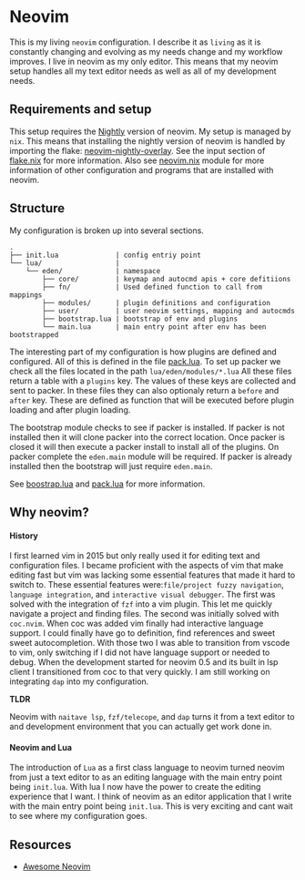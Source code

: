 # Neovim

This is my living `neovim` configuration. I describe it as `living` as it is constantly changing and
evolving as my needs change and my workflow improves. I live in neovim as my only editor. This means
that my neovim setup handles all my text editor needs as well as all of my development needs.

## Requirements and setup

This setup requires the [Nightly][nightly-release] version of neovim. My setup is managed by `nix`.
This means that installing the nightly version of neovim is handled by importing the flake:
[neovim-nightly-overlay][nightly-overlay]. See the input section of [flake.nix](../../../flake.nix)
for more information. Also see [neovim.nix](../../../home/modules/shell/neovim.nix) module for more
information of other configuration and programs that are installed with neovim.

[nightly-release]: https://github.com/neovim/neovim/releases/tag/nightly
[nightly-overlay]: https://github.com/nix-community/neovim-nightly-overlay

## Structure

My configuration is broken up into several sections.

```text
.
├── init.lua              | config entriy point
└── lua/                  |
    └── eden/             | namespace
        ├── core/         | keymap and autocmd apis + core defitiions
        ├── fn/           | Used defined function to call from mappings
        ├── modules/      | plugin definitions and configuration
        ├── user/         | user neovim settings, mapping and autocmds
        ├── bootstrap.lua | bootstrap of env and plugins
        └── main.lua      | main entry point after env has been bootstrapped
```

The interesting part of my configuration is how plugins are defined and configured. All of this is
defined in the file [pack.lua](./lua/eden/core/pack.lua). To set up packer we check all the files
located in the path `lua/eden/modules/*.lua` All these files return a table with a `plugins` key.
The values of these keys are collected and sent to packer. In these files they can also optionaly
return a `before` and `after` key. These are defined as function that will be executed before plugin
loading and after plugin loading.

The bootstrap module checks to see if packer is installed. If packer is not installed then it will
clone packer into the correct location. Once packer is closed it will then execute a packer install
to install all of the plugins. On packer complete the `eden.main` module will be required. If packer
is already installed then the bootstrap will just require `eden.main`.

See [boostrap.lua](./lua/eden/boostrap.lua) and [pack.lua](./lua/eden/core/pack.lua) for more
information.


## Why neovim?

#### History

I first learned vim in 2015 but only really used it for editing text and configuration files. I
became proficient with the aspects of vim that make editing fast but vim was lacking some essential
features that made it hard to switch to. These essential features were:`file/project fuzzy
navigation`, `language integration`, and `interactive visual debugger`. The first was solved with
the integration of `fzf` into a vim plugin. This let me quickly navigate a project and finding
files. The second was initially solved with `coc.nvim`. When coc was added vim finally had
interactive language support. I could finally have go to definition, find references and sweet sweet
autocompletion. With those two I was able to transition from vscode to vim, only switching if I did
not have language support or needed to debug. When the development started for neovim 0.5 and its
built in lsp client I transitioned from coc to that very quickly. I am still working on integrating
`dap` into my configuration.

**TLDR**

Neovim with `naitave lsp`, `fzf/telecope`, and `dap` turns it from a text editor to and development
environment that you can actually get work done in.

#### Neovim and Lua

The introduction of `Lua` as a first class language to neovim turned neovim from just a text editor
to as an editing language with the main entry point being `init.lua`. With lua I now have the power
to create the editing experience that I want. I think of neovim as an editor application that I
write with the main entry point being `init.lua`. This is very exciting and cant wait to see where
my configuration goes.

## Resources

- [Awesome Neovim](https://github.com/rockerBOO/awesome-neovim)
